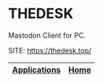 # THEDESK

 Mastodon Client for PC.

 SITE: https://thedesk.top/

 | [Applications](https://portable-linux-apps.github.io/apps.html) | [Home](https://portable-linux-apps.github.io)
 | --- | --- |
